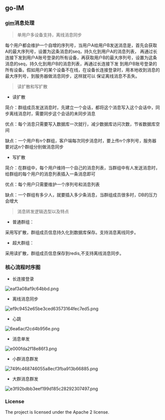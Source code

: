 ## go-IM


### [gim](https://github.com/alberliu/gim)消息处理
> 单用户多设备支持，离线消息同步

每个用户都会维护一个自增的序列号，当用户A给用户B发送消息是，首先会获取A的最大序列号，设置为这条消息的seq，持久化到用户A的消息列表， 
再通过长连接下发到用户A账号登录的所有设备，再获取用户B的最大序列号，设置为这条消息的seq，持久化到用户B的消息列表，再通过长连接下发
到用户B账号登录的所有设备。假如用户的某个设备不在线，在设备长连接登录时，用本地收到消息的最大序列号，到服务器做消息同步，这样就可以
保证离线消息不丢失。

> 读扩散和写扩散

- 读扩散

简介：群组成员发送消息时，先建立一个会话，都将这个消息写入这个会话中，同步离线消息时，需要同步这个会话的未同步消息

优点：每个消息只需要写入数据库一次就行，减少数据库访问次数，节省数据库空间

缺点：一个用户有n个群组，客户端每次同步消息时，要上传n个序列号，服务器要对这n个群组分别做消息同步

- 写扩散

简介：在群组中，每个用户维持一个自己的消息列表，当群组中有人发送消息时，给群组的每个用户的消息列表插入一条消息即可

优点：每个用户只需要维护一个序列号和消息列表

缺点：一个群组有多少人，就要插入多少条消息，当群组成员很多时，DB的压力会增大

> 消息转发逻辑选型以及特点

- 普通群组：

采用写扩散，群组成员信息持久化到数据库保存。支持消息离线同步。

- 超大群组：

采用读扩散，群组成员信息保存到redis,不支持离线消息同步。

### 核心流程时序图

- 长连接登录

![eaf3a08af9c64bbd.png](http://www.wailian.work/images/2019/10/26/eaf3a08af9c64bbd.png)

- 离线消息同步

![ef9c9452e65be3ced63573164fec7ed5.png](http://s1.wailian.download/2019/12/25/ef9c9452e65be3ced63573164fec7ed5.png)

- 心跳

![6ea6acf2cd4b956e.png](http://www.wailian.work/images/2019/10/26/6ea6acf2cd4b956e.png)

- 消息单发

![e000fda2f18e86f3.png](http://www.wailian.work/images/2019/10/26/e000fda2f18e86f3.png)

- 小群消息群发

![749fc468746055a8ecf3fba913b66885.png](http://s1.wailian.download/2019/12/26/749fc468746055a8ecf3fba913b66885.png)

- 大群消息群发

![e3f92bdbb3eef199d185c28292307497.png](http://s1.wailian.download/2019/12/26/e3f92bdbb3eef199d185c28292307497.png)

### License

The project is licensed under the Apache 2 license.
